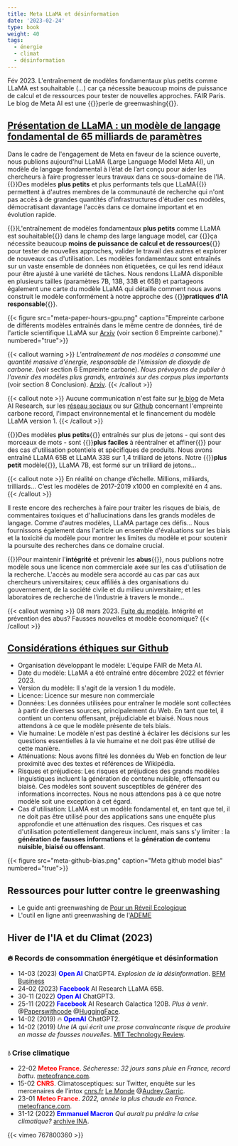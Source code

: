 ```yaml
---
title: Meta LLaMA et désinformation
date: '2023-02-24'
type: book
weight: 40
tags:
  - énergie
  - climat
  - désinformation
---
```


Fév 2023. L'entraînement de modèles fondamentaux plus petits comme LLaMA est souhaitable (...) car ça nécessite beaucoup moins de puissance de calcul et de ressources pour tester de nouvelles approches. FAIR Paris. Le blog de Meta AI est une {{<hl>}}perle de greenwashing{{</hl>}}.

<!--more-->

## [Présentation de LLaMA : un modèle de langage fondamental de 65 milliards de paramètres](https://ai.facebook.com/blog/large-language-model-llama-meta-ai/)

Dans le cadre de l'engagement de Meta en faveur de la science ouverte, nous publions aujourd'hui LLaMA (Large Language Model Meta AI), un modèle de langage fondamental à l’état de l’art conçu pour aider les chercheurs à faire progresser leurs travaux dans ce sous-domaine de l'IA. {{<hl>}}Des modèles <b>plus petits</b> et plus performants tels que LLaMA{{</hl>}} permettent à d'autres membres de la communauté de recherche qui n'ont pas accès à de grandes quantités d'infrastructures d'étudier ces modèles, démocratisant davantage l'accès dans ce domaine important et en évolution rapide.

{{<hl>}}L'entraînement de modèles fondamentaux <b>plus petits</b> comme LLaMA est souhaitable{{</hl>}} dans le champ des large language model, car {{<hl>}}ça nécessite beaucoup <b>moins de puissance de calcul et de ressources</b>{{</hl>}} pour tester de nouvelles approches, valider le travail des autres et explorer de nouveaux cas d'utilisation. Les modèles fondamentaux sont entraînés sur un vaste ensemble de données non étiquetées, ce qui les rend idéaux pour être ajusté à une variété de tâches. Nous rendons LLaMA disponible en plusieurs tailles (paramètres 7B, 13B, 33B et 65B) et partageons également une carte du modèle LLaMA qui détaille comment nous avons construit le modèle conformément à notre approche des {{<hl>}}<b>pratiques d'IA responsable</b>{{</hl>}}.

{{< figure src="meta-paper-hours-gpu.png" caption="Empreinte carbone de différents modèles entrainés dans le même centre de données, tiré de l'article scientifique LLaMA sur [Arxiv](https://arxiv.org/abs/2302.13971) (voir section 6 Empreinte carbone)." numbered="true">}}

{{< callout warning >}}
<i>L'entraînement de nos modèles a consommé une quantité massive d'énergie, responsable de l'émission de dioxyde de carbone.</i> (voir section 6 Empreinte carbone). <i>Nous prévoyons de publier à l'avenir des modèles plus grands, entrainés sur des corpus plus importants</i> (voir section 8 Conclusion). [Arxiv](https://arxiv.org/abs/2302.13971).
{{< /callout >}}

{{< callout note >}}
Aucune communication n'est faite sur [le blog](https://ai.facebook.com/blog/large-language-model-llama-meta-ai/) de Meta AI Research, sur les [réseau sociaux](https://www.linkedin.com/posts/yann-lecun_github-facebookresearchllama-inference-activity-7034956639526952960-B1-d?trk=public_profile_like_view) ou sur [Github](https://github.com/facebookresearch/llama/blob/1076b9c51c77ad06e9d7ba8a4c6df775741732 ) concernant l'empreinte carbone record, l'impact environnemental et le financement du modèle LLaMA version 1.
{{< /callout >}}

{{<hl>}}Des modèles <b>plus petits</b>{{</hl>}} entraînés sur plus de jetons - qui sont des morceaux de mots - sont {{<hl>}}<b>plus faciles</b> à réentraîner et affiner{{</hl>}} pour des cas d'utilisation potentiels et spécifiques de produits. Nous avons entraîné LLaMA 65B et LLaMA 33B sur 1,4 trilliard de jetons. Notre {{<hl>}}<b>plus petit</b> modèle{{</hl>}}, LLaMA 7B, est formé sur un trilliard de jetons…

{{< callout note >}}
En réalité on change d’échelle. Millions, milliards, trilliards... C’est les modèles de 2017-2019 x1000 en complexité en 4 ans.
{{< /callout >}}

Il reste encore des recherches à faire pour traiter les risques de biais, de commentaires toxiques et d'hallucinations dans les grands modèles de langage. Comme d'autres modèles, LLaMA partage ces défis... Nous fournissons également dans l'article un ensemble d'évaluations sur les biais et la toxicité du modèle pour montrer les limites du modèle et pour soutenir la poursuite des recherches dans ce domaine crucial.

{{<hl>}}Pour maintenir l'<b>intégrité</b> et prévenir les <b>abus</b>{{</hl>}}, nous publions notre modèle sous une licence non commerciale axée sur les cas d'utilisation de la recherche. L'accès au modèle sera accordé au cas par cas aux chercheurs universitaires; ceux affiliés à des organisations du gouvernement, de la société civile et du milieu universitaire; et les laboratoires de recherche de l'industrie à travers le monde...

{{< callout warning >}}
08 mars 2023. [Fuite du modèle](https://www.01net.com/actualites/fuite-meta-alternative-chatgpt-meta-partagee-forum.html). Intégrité et prévention des abus? Fausses nouvelles et modèle économique?
{{< /callout >}}

## [Considérations éthiques sur Github](https://github.com/facebookresearch/llama/blob/1076b9c51c77ad06e9d7ba8a4c6df775741732bd/MODEL_CARD.md)
- Organisation développant le modèle: L'équipe FAIR de Meta AI.
- Date du modèle: LLaMA a été entraîné entre décembre 2022 et février 2023.
- Version du modèle: Il s'agit de la version 1 du modèle.
- Licence: Licence sur mesure non commerciale
- Données: Les données utilisées pour entraîner le modèle sont collectées à partir de diverses sources, principalement du Web. En tant que tel, il contient un contenu offensant, préjudiciable et biaisé. Nous nous attendons à ce que le modèle présente de tels biais.
- Vie humaine: Le modèle n'est pas destiné à éclairer les décisions sur les questions essentielles à la vie humaine et ne doit pas être utilisé de cette manière.
- Atténuations: Nous avons filtré les données du Web en fonction de leur proximité avec des textes et références de Wikipédia.
- Risques et préjudices: Les risques et préjudices des grands modèles linguistiques incluent la génération de contenu nuisible, offensant ou biaisé. Ces modèles sont souvent susceptibles de générer des informations incorrectes. Nous ne nous attendons pas à ce que notre modèle soit une exception à cet égard.
- Cas d'utilisation: LLaMA est un modèle fondamental et, en tant que tel, il ne doit pas être utilisé pour des applications sans une enquête plus approfondie et une atténuation des risques. Ces risques et cas d'utilisation potentiellement dangereux incluent, mais sans s'y limiter : la <b>génération de fausses informations</b> et la <b>génération de contenu nuisible, biaisé ou offensant</b>.

{{< figure src="meta-github-bias.png" caption="Meta github model bias" numbered="true">}}

## Ressources pour lutter contre le greenwashing
- Le guide anti greenwashing de [Pour un Réveil Ecologique](https://pour-un-reveil-ecologique.org/fr/les-entreprises-nous-repondent/#guide-anti-greenwashing)
- L'outil en ligne anti greenwashing de l'[ADEME](https://communication-responsable.ademe.fr/antigreenwashing)

## Hiver de l'IA et du Climat (2023)

### 🔥 Records de consommation énergétique et désinformation
- 14-03 (2023) <b style="color:blue;">Open AI</b> ChatGPT4. <i>Explosion de la désinformation</i>. [BFM Business](https://www.bfmtv.com/tech/intelligence-artificielle/le-patron-de-l-entreprise-a-l-origine-de-chat-gpt-a-un-peu-peur-de-chat-gpt_AV-202303210270.html)
- 24-02 (2023) <b style="color:blue;">Facebook</b> AI Research LLaMA 65B.
- 30-11 (2022) <b style="color:blue;">Open AI</b> ChatGPT3. 
- 25-11 (2022) <b style="color:blue;">Facebook</b> AI Research Galactica 120B. <i>Plus à venir</i>. @[Paperswithcode](https://paperswithcode.com/paper/galactica-a-large-language-model-for-science-1) @[HuggingFace](https://huggingface.co/facebook/galactica-120b).
- 14-02 (2019) 🔥 <b style="color:blue;">OpenAI</b> ChatGPT2.
- 14-02 (2019) <i>Une IA qui écrit une prose convaincante risque de produire en masse de fausses nouvelles</i>. [MIT Technology Review](https://www.technologyreview.com/2019/02/14/137426/an-ai-tool-auto-generates-fake-news-bogus-tweets-and-plenty-of-gibberish/).

### 💧 Crise climatique
- 22-02 <b style="color:red;">Meteo France</b>. <i>Sécheresse: 32 jours sans pluie en France, record battu</i>. [meteofrance.com](https://meteofrance.com/actualites-et-dossiers/actualites/climat/secheresse-32-jours-sans-pluie-en-france-record-battu).
- 15-02 <b style="color:red;">CNRS</b>. Climatosceptiques: sur Twitter, enquête sur les mercenaires de l’intox [cnrs.fr](https://lejournal.cnrs.fr/articles/climatosceptiques-sur-twitter-enquete-sur-les-mercenaires-de-lintox) [Le Monde](https://www.lemonde.fr/planete/article/2023/02/13/la-france-fait-face-a-un-fort-regain-de-climatoscepticisme-sur-twitter_6161691_3244.html) @[Audrey Garric](https://twitter.com/audreygarric/status/1625416947729944579?cxt=HHwWhsC-1cSG0o4tAAAA).
- 23-01 <b style="color:red;">Meteo France</b>. <i>2022, année la plus chaude en France</i>. [meteofrance.com](https://meteofrance.com/actualites-et-dossiers/actualites/2022-annee-la-plus-chaude-en-france).
- 31-12 (2022) <b style="color:blue;">Emmanuel Macron</b> <i>Qui aurait pu prédire la crise climatique?</i> [archive INA](https://www.youtube.com/watch?v=SsqYCvJvxQY&ab_channel=INAPolitique).

{{< vimeo 767800360 >}}